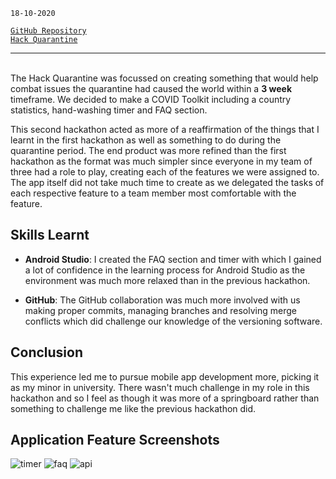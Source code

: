 <!--
title: Hack Quarantine
description: Second hackathon & reaffirmation of app development skills
tags: Android Studio
date: APR 2020  
slug: HackQ
-->

`18-10-2020`

[`GitHub Repository`](https://github.com/sh1ggy/COVIDToolkit) \
[`Hack Quarantine`](https://hackquarantine.devpost.com/?ref_feature=challenge&ref_medium=discover)

--- 

\
The Hack Quarantine was focussed on creating something that would help combat issues the quarantine had caused the world within a **3 week** timeframe. We decided to make a COVID Toolkit including a country statistics, hand-washing timer and FAQ section.   

This second hackathon acted as more of a reaffirmation of the things that I learnt in the first hackathon as well as something to do during the quarantine period. The end product was more refined than the first hackathon as the format was much simpler since everyone in my team of three had a role to play, creating each of the features we were assigned to. The app itself did not take much time to create as we delegated the tasks of each respective feature to a team member most comfortable with the feature.

## Skills Learnt	
 - **Android Studio**: I created the FAQ section and timer with which I gained a lot of confidence in the learning process for Android Studio as the environment was much more relaxed than in the previous hackathon. 
  
 - **GitHub**: The GitHub collaboration was much more involved with us making proper commits, managing branches and resolving merge conflicts which did challenge our knowledge of the versioning software. 

## Conclusion
This experience led me to pursue mobile app development more, picking it as my minor in university. There wasn't much challenge in my role in this hackathon and so I feel as though it was more of a springboard rather than something to challenge me like the previous hackathon did. 

## Application Feature Screenshots
![](/blog/HackQ/timer.png "timer")
![](/blog/HackQ/faq.png "faq")
![](/blog/HackQ/api.png "api")